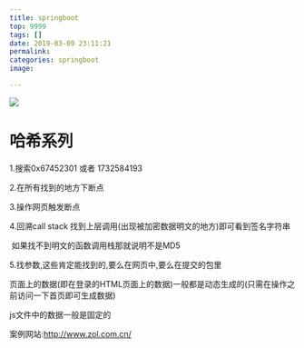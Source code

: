 ```yaml
---
title: springboot
top: 9999
tags: []
date: 2019-03-09 23:11:21
permalink:
categories: springboot
image:

---
```


<p class="description"></p>

<meta name="referrer" content="no-referrer" />

<img src="http://blog-mamba.oss-cn-beijing.aliyuncs.com/springboot/title.png">

<!-- more -->

# 哈希系列

1.搜索0x67452301 或者 1732584193

2.在所有找到的地方下断点

3.操作网页触发断点

4.回溯call stack 找到上层调用(出现被加密数据明文的地方)即可看到签名字符串

​    如果找不到明文的函数调用栈那就说明不是MD5

5.找参数,这些肯定能找到的,要么在网页中,要么在提交的包里



页面上的数据(即在登录的HTML页面上的数据)一般都是动态生成的(只需在操作之前访问一下首页即可生成数据)

js文件中的数据一般是固定的



案例网站:<http://www.zol.com.cn/>